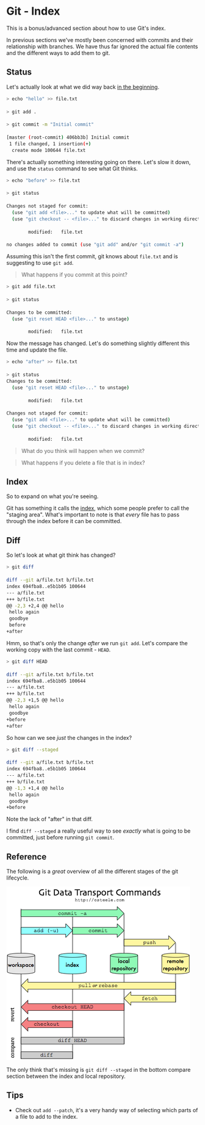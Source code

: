 Git - Index
===========

This is a bonus/advanced section about how to use Git's index.

In previous sections we've mostly been concerned with commits
and their relationship with branches.
We have thus far ignored the actual file contents and the
different ways to add them to git.


Status
------

Let's actually look at what we did way back [in the beginning](commit.md).

```sh
> echo "hello" >> file.txt

> git add .

> git commit -m "Initial commit"

[master (root-commit) 406bb3b] Initial commit
 1 file changed, 1 insertion(+)
  create mode 100644 file.txt
```

There's actually something interesting going on there.
Let's slow it down, and use the `status` command to see
what Git thinks.

```sh
> echo "before" >> file.txt

> git status

Changes not staged for commit:
  (use "git add <file>..." to update what will be committed)
  (use "git checkout -- <file>..." to discard changes in working directory)

        modified:   file.txt

no changes added to commit (use "git add" and/or "git commit -a")
```

Assuming this isn't the first commit, git knows about `file.txt`
and is suggesting to use `git add`.


> What happens if you commit at this point?


```sh
> git add file.txt

> git status

Changes to be committed:
  (use "git reset HEAD <file>..." to unstage)

        modified:   file.txt
```

Now the message has changed.
Let's do something slightly different this time and update the file.


```sh
> echo "after" >> file.txt

> git status
Changes to be committed:
  (use "git reset HEAD <file>..." to unstage)

        modified:   file.txt

Changes not staged for commit:
  (use "git add <file>..." to update what will be committed)
  (use "git checkout -- <file>..." to discard changes in working directory)

        modified:   file.txt
```


> What do you think will happen when we commit?

> What happens if you delete a file that is in index?


Index
-----

So to expand on what you're seeing.

Git has something it calls the [index](https://schacon.github.io/gitbook/7_the_git_index.html),
which some people prefer to call the "staging area".
What's important to note is that _every_
file has to pass through the index before it can be committed.


Diff
----

So let's look at what git think has changed?

```sh
> git diff

diff --git a/file.txt b/file.txt
index 694fba8..e5b1b05 100644
--- a/file.txt
+++ b/file.txt
@@ -2,3 +2,4 @@ hello
 hello again
 goodbye
 before
+after
```

Hmm, so that's only the change _after_ we run `git add`.
Let's compare the working copy with the last commit - `HEAD`.

```sh
> git diff HEAD

diff --git a/file.txt b/file.txt
index 694fba8..e5b1b05 100644
--- a/file.txt
+++ b/file.txt
@@ -2,3 +1,5 @@ hello
 hello again
 goodbye
+before
+after
```

So how can we see _just_ the changes in the index?

```sh
> git diff --staged

diff --git a/file.txt b/file.txt
index 694fba8..e5b1b05 100644
--- a/file.txt
+++ b/file.txt
@@ -1,3 +1,4 @@ hello
 hello again
 goodbye
+before
```

Note the lack of "after" in that diff.

I find `diff --staged` a really useful way to see _exactly_ what
is going to be committed, just before running `git commit`.


Reference
---------

The following is a _great_ overview of all the different stages
of the git lifecycle.

![](images/git-transport.png)

The only think that's missing is
`git diff --staged` in the bottom compare section between
the index and local repository.


Tips
----

- Check out `add --patch`, it's a very handy way of selecting which parts
  of a file to add to the index.
